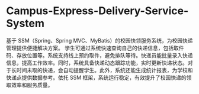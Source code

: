 # Campus-Express-Delivery-Service-System
基于 SSM（Spring、Spring MVC、MyBatis）的校园快领服务系统，为校园快递管理提供便捷解决方案。  学生可通过系统快速查询自己的快递信息，包括取件码、存放位置等。系统支持线上预约取件，避免排队等待。快递员能批量录入快递信息，提高工作效率。同时，系统具备快递动态跟踪功能，实时更新快递状态。对于长时间未取的快递，会自动提醒学生。此外，系统还能生成统计报表，为学校和快递点提供数据参考。依托 SSM 框架，系统运行稳定，有效提升了校园快递的领取效率和服务质量。 
